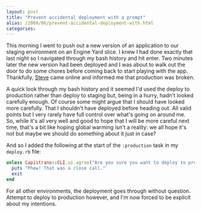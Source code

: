 ```yaml
---
layout: post
title: "Prevent accidental deployment with a prompt"
alias: /2008/06/prevent-accidental-deployment-with.html
categories:
---
```

This morning I went to push out a new version of an application to our staging environment on an Engine Yard slice. I knew I had done exactly that last night so I navigated through my bash history and hit enter. Two minutes later the new version had been deployed and I was about to walk out the door to do some chores before coming back to start playing with the app. Thankfully, [Steve](htp://steve.cogentconsulting.com.au/) came online and informed me that production was broken.

A quick look through my bash history and it seemed I'd used the deploy to production rather than deploy to staging but, being in a hurry, hadn't looked carefully enough. Of course some might argue that I should have looked more carefully. That I shouldn't have deployed before heading out. All valid points but I very rarely have full control over what's going on around me. So, while it's all very well and good to hope that I will be more careful next time, that's a bit like hoping global warming isn't a reality: we all hope it's not but maybe we should do something about it just in case?

And so I added the following at the start of the `:production` task in my `deploy.rb` file:

``` ruby
unless Capistrano::CLI.ui.agree("Are you sure you want to deploy to production? (yes/no): ")
  puts "Phew! That was a close call."
  exit
end
```

For all other environments, the deployment goes through without question. Attempt to deploy to production however, and I'm now forced to be explicit about my intentions.
